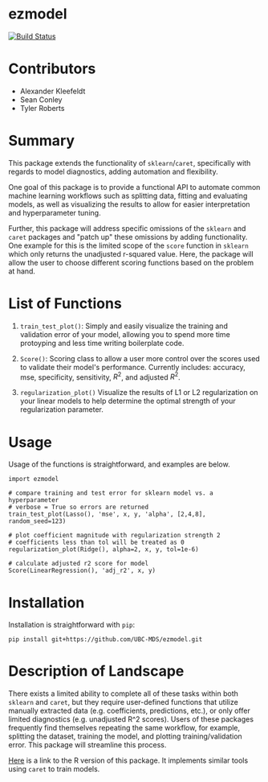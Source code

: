 # ezmodel
[![Build Status](https://travis-ci.org/UBC-MDS/ezmodel.svg?branch=master)](https://travis-ci.org/UBC-MDS/ezmodel)

# Contributors
* Alexander Kleefeldt
* Sean Conley
* Tyler Roberts

# Summary

This package extends the functionality of `sklearn`/`caret`, specifically with regards to model diagnostics,
adding automation and flexibility.

One goal of this package is to provide a functional API to automate common machine learning workflows such as splitting data,
fitting and evaluating models, as well as visualizing the results to allow for easier interpretation and hyperparameter tuning.

Further, this package will address specific omissions of the `sklearn` and `caret` packages and "patch up" these omissions
by adding functionality. One example for this is the limited scope of the `score` function
in `sklearn` which only returns the unadjusted r-squared value. Here, the package will allow the
user to choose different scoring functions based on the problem at hand.


# List of Functions

1. `train_test_plot()`: Simply and easily visualize the training and validation error of your model, allowing you to spend more time protoyping and less time writing boilerplate code.

2. `Score()`: Scoring class to allow a user more control over the scores used to validate their model's performance. Currently includes: accuracy, mse, specificity, sensitivity, $R^2$, and adjusted $R^2$.

3. `regularization_plot()`  Visualize the results of L1 or L2 regularization on your linear models to help determine the optimal strength of your regularization parameter.

# Usage

Usage of the functions is straightforward, and examples are below.

```{python}
import ezmodel

# compare training and test error for sklearn model vs. a hyperparameter
# verbose = True so errors are returned
train_test_plot(Lasso(), 'mse', x, y, 'alpha', [2,4,8], random_seed=123)

# plot coefficient magnitude with regularization strength 2
# coefficients less than tol will be treated as 0
regularization_plot(Ridge(), alpha=2, x, y, tol=1e-6)

# calculate adjusted r2 score for model
Score(LinearRegression(), 'adj_r2', x, y)
```

# Installation

Installation is straightforward with `pip`:

```
pip install git+https://github.com/UBC-MDS/ezmodel.git
```

# Description of Landscape

There exists a limited ability to complete all of these tasks within both `sklearn` and `caret`, but they require user-defined functions that utilize manually
extracted data (e.g. coefficients, predictions, etc.), or only offer limited diagnostics (e.g. unadjusted R^2 scores). Users of these packages frequently find
themselves repeating the same workflow, for example, splitting the dataset, training the model, and plotting training/validation error. This package will
streamline this process.

[Here](https://github.com/UBC-MDS/ezmodelR/) is a link to the R version of this package. It implements similar tools using `caret` to train models.
